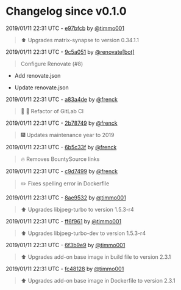 # Changelog since v0.1.0

2019/01/11 22:31 UTC - [e97bfcb](https://github.com/hassio-addons/addon-matrix/commit/e97bfcb06628aaa618c463852134129343499673) by [@timmo001](https://github.com/timmo001)
> :arrow_up: Upgrades matrix-synapse to version 0.34.1.1 

2019/01/11 22:31 UTC - [9c5a051](https://github.com/hassio-addons/addon-matrix/commit/9c5a0511041b0a541e25596f45dd497de7810874) by [@renovate[bot]](https://github.com/apps/renovate)
> Configure Renovate (#8)

* Add renovate.json

* Update renovate.json 

2019/01/11 22:31 UTC - [a83a4de](https://github.com/hassio-addons/addon-matrix/commit/a83a4de9960e975018ec627948777299fe905083) by [@frenck](https://github.com/frenck)
> :tractor: :rocket: Refactor of GitLab CI 

2019/01/11 22:31 UTC - [2b78749](https://github.com/hassio-addons/addon-matrix/commit/2b787497c84b9e6bfc05578d527e03a097d1f9f8) by [@frenck](https://github.com/frenck)
> :fireworks: Updates maintenance year to 2019 

2019/01/11 22:31 UTC - [6b5c33f](https://github.com/hassio-addons/addon-matrix/commit/6b5c33f35761ee027aae9a32cfc4571a26188386) by [@frenck](https://github.com/frenck)
> :fire: Removes BountySource links 

2019/01/11 22:31 UTC - [c9d7499](https://github.com/hassio-addons/addon-matrix/commit/c9d7499ee1c6541a376f3801c73bce1136e6fbcc) by [@frenck](https://github.com/frenck)
> :pencil2: Fixes spelling error in Dockerfile 

2019/01/11 22:31 UTC - [8ae9532](https://github.com/hassio-addons/addon-matrix/commit/8ae9532ba1f9360625a6aa8233db403994ced122) by [@timmo001](https://github.com/timmo001)
> :arrow_up: Upgrades libjpeg-turbo to version 1.5.3-r4 

2019/01/11 22:31 UTC - [ff6f961](https://github.com/hassio-addons/addon-matrix/commit/ff6f961f85730af72fa0e55542233cb37797853f) by [@timmo001](https://github.com/timmo001)
> :arrow_up: Upgrades libjpeg-turbo-dev to version 1.5.3-r4 

2019/01/11 22:31 UTC - [6f3b9e9](https://github.com/hassio-addons/addon-matrix/commit/6f3b9e9e9af3eee6590200e3276a6385d98b4fa3) by [@timmo001](https://github.com/timmo001)
> :arrow_up: Upgrades add-on base image in build file to version 2.3.1 

2019/01/11 22:31 UTC - [fc48128](https://github.com/hassio-addons/addon-matrix/commit/fc48128b09fcf63262b7a97efbba1fa7e1396e16) by [@timmo001](https://github.com/timmo001)
> :arrow_up: Upgrades add-on base image in Dockerfile to version 2.3.1 

